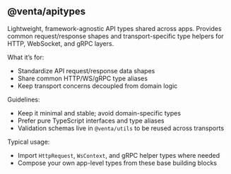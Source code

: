 ## @venta/apitypes

Lightweight, framework-agnostic API types shared across apps. Provides common request/response shapes and transport-specific type helpers for HTTP, WebSocket, and gRPC layers.

What it’s for:

- Standardize API request/response data shapes
- Share common HTTP/WS/gRPC type aliases
- Keep transport concerns decoupled from domain logic

Guidelines:

- Keep it minimal and stable; avoid domain-specific types
- Prefer pure TypeScript interfaces and type aliases
- Validation schemas live in `@venta/utils` to be reused across transports

Typical usage:

- Import `HttpRequest`, `WsContext`, and gRPC helper types where needed
- Compose your own app-level types from these base building blocks
